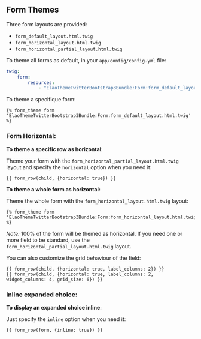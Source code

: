 Form Themes
-----------

Three form layouts are provided:

* `form_default_layout.html.twig`
* `form_horizontal_layout.html.twig`
* `form_horizontal_partial_layout.html.twig`

To theme all forms as default, in your `app/config/config.yml` file:

```yml
twig:
    form:
        resources:
            - "ElaoThemeTwitterBootstrap3Bundle:Form:form_default_layout.html.twig"
```

To theme a specifique form:

```twig
{% form_theme form 'ElaoThemeTwitterBootstrap3Bundle:Form:form_default_layout.html.twig' %}
```

### Form Horizontal:

__To theme a specific row as horizontal__:

Theme your form with the `form_horizontal_partial_layout.html.twig` layout and specify the `horizontal` option when you need it:

```twig
{{ form_row(child, {horizontal: true}) }}
```

__To theme a whole form as horizontal:__

Theme the whole form with the `form_horizontal_layout.html.twig` layout:

```twig
{% form_theme form 'ElaoThemeTwitterBootstrap3Bundle:Form:form_horizontal_layout.html.twig' %}
```

_Note:_ 100% of the form will be themed as horizontal. If you need one or more field to be standard, use the `form_horizontal_partial_layout.html.twig` layout.

You can also customize the grid behaviour of the field:

```twig
{{ form_row(child, {horizontal: true, label_columns: 2}) }}
{{ form_row(child, {horizontal: true, label_columns: 2, widget_columns: 4, grid_size: 6}) }}
```

### Inline expanded choice:

__To display an expanded choice inline__:

Just specify the `inline` option when you need it:

```twig
{{ form_row(form, {inline: true}) }}
```
